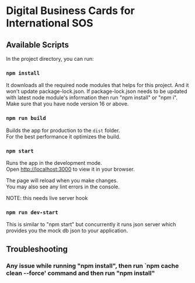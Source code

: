 # Digital Business Cards for International SOS

## Available Scripts

In the project directory, you can run:

### `npm install`

It downloads all the required node modules that helps for this project.
And it won't update package-lock.json. If package-lock.json needs to be updated
with latest node module's information then run "npm install" or "npm i".
Make sure that you have node version 16 or above.


### `npm run build`

Builds the app for production to the `dist` folder.\
For the best performance it optimizes the build.

### `npm start`

Runs the app in the development mode.\
Open [http://localhost:3000](http://localhost:3000) to view it in your browser.

The page will reload when you make changes.\
You may also see any lint errors in the console.

NOTE: this needs live server hook

### `npm run dev-start`

This is similar to "npm start" but concurrently it runs json server which provides
you the mock db json to your application.


## Troubleshooting

### Any issue while running "npm install", then run `npm cache clean --force' command and then run "npm install"
